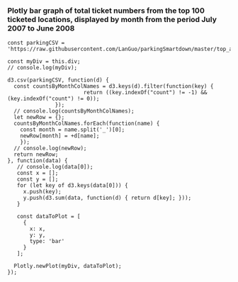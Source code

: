 ### Plotly bar graph of total ticket numbers from the top 100 ticketed locations, displayed by month from the period July 2007 to June 2008
```plotly/playable/autoplay
const parkingCSV = 'https://raw.githubusercontent.com/LanGuo/parkingSmartdown/master/top_addresses_parking_latlong_n_monthly_stats.csv';

const myDiv = this.div;
// console.log(myDiv);
 
d3.csv(parkingCSV, function(d) {
  const countsByMonthColNames = d3.keys(d).filter(function(key) {
                        return ((key.indexOf("count") != -1) && (key.indexOf("count") != 0));
               });
  // console.log(countsByMonthColNames);
  let newRow = {};
  countsByMonthColNames.forEach(function(name) {
    const month = name.split('_')[0];
    newRow[month] = +d[name];
    });
  // console.log(newRow);    
  return newRow;
}, function(data) {
   // console.log(data[0]);
   const x = []; 
   const y = [];
   for (let key of d3.keys(data[0])) {
     x.push(key);
     y.push(d3.sum(data, function(d) { return d[key]; }));
   }  

   const dataToPlot = [
     {
       x: x,
       y: y,
       type: 'bar'
     }
   ];

  Plotly.newPlot(myDiv, dataToPlot);
});

```
